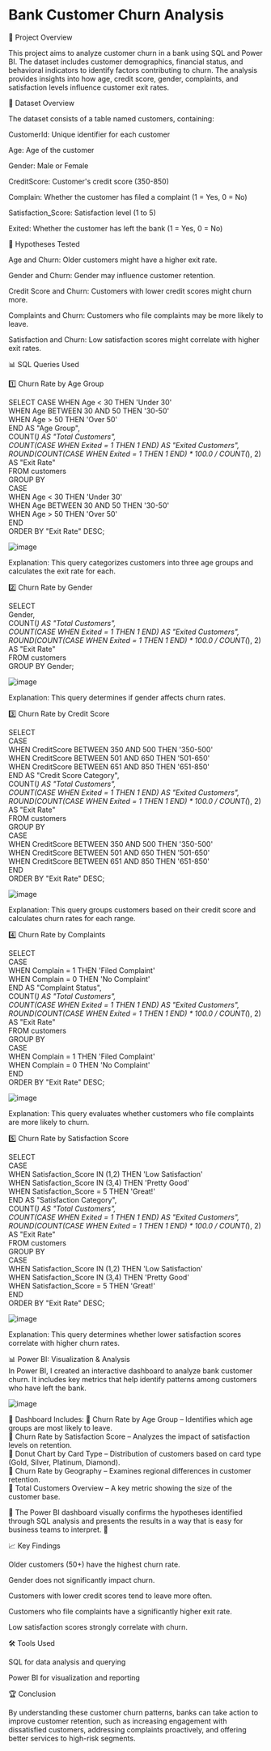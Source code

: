 # Bank Customer Churn Analysis

📌 Project Overview

This project aims to analyze customer churn in a bank using SQL and Power BI. The dataset includes customer demographics, financial status, and behavioral indicators to identify factors contributing to churn. The analysis provides insights into how age, credit score, gender, complaints, and satisfaction levels influence customer exit rates.

📂 Dataset Overview

The dataset consists of a table named customers, containing:

CustomerId: Unique identifier for each customer

Age: Age of the customer

Gender: Male or Female

CreditScore: Customer's credit score (350-850)

Complain: Whether the customer has filed a complaint (1 = Yes, 0 = No)

Satisfaction_Score: Satisfaction level (1 to 5)

Exited: Whether the customer has left the bank (1 = Yes, 0 = No)

🎯 Hypotheses Tested

Age and Churn: Older customers might have a higher exit rate.

Gender and Churn: Gender may influence customer retention.

Credit Score and Churn: Customers with lower credit scores might churn more.

Complaints and Churn: Customers who file complaints may be more likely to leave.

Satisfaction and Churn: Low satisfaction scores might correlate with higher exit rates.

📊 SQL Queries Used

1️⃣ Churn Rate by Age Group

SELECT
    CASE
        WHEN Age < 30 THEN 'Under 30' <br>
        WHEN Age BETWEEN 30 AND 50 THEN '30-50'<br>
        WHEN Age > 50 THEN 'Over 50'<br>
    END AS "Age Group",<br>
    COUNT(*) AS "Total Customers",<br>
    COUNT(CASE WHEN Exited = 1 THEN 1 END) AS "Exited Customers",<br>
    ROUND(COUNT(CASE WHEN Exited = 1 THEN 1 END) * 100.0 / COUNT(*), 2) AS "Exit Rate"<br>
FROM customers<br>
GROUP BY<br>
    CASE<br>
        WHEN Age < 30 THEN 'Under 30'<br>
        WHEN Age BETWEEN 30 AND 50 THEN '30-50'<br>
        WHEN Age > 50 THEN 'Over 50'<br>
    END<br>
ORDER BY "Exit Rate" DESC;

![image](https://github.com/user-attachments/assets/457ebbcd-366a-4e2e-9407-8667ea91e15b)


Explanation: This query categorizes customers into three age groups and calculates the exit rate for each.

2️⃣ Churn Rate by Gender

SELECT <br>
    Gender, <br>
    COUNT(*) AS "Total Customers", <br>
    COUNT(CASE WHEN Exited = 1 THEN 1 END) AS "Exited Customers", <br>
    ROUND(COUNT(CASE WHEN Exited = 1 THEN 1 END) * 100.0 / COUNT(*), 2) AS "Exit Rate" <br>
FROM customers <br>
GROUP BY Gender; <br>

![image](https://github.com/user-attachments/assets/d31e1556-ce63-4a04-a849-9eb7c39f4332)

Explanation: This query determines if gender affects churn rates.

3️⃣ Churn Rate by Credit Score

SELECT <br>
    CASE <br>
        WHEN CreditScore BETWEEN 350 AND 500 THEN '350-500' <br>
        WHEN CreditScore BETWEEN 501 AND 650 THEN '501-650' <br>
        WHEN CreditScore BETWEEN 651 AND 850 THEN '651-850' <br>
    END AS "Credit Score Category", <br>
    COUNT(*) AS "Total Customers", <br>
    COUNT(CASE WHEN Exited = 1 THEN 1 END) AS "Exited Customers", <br>
    ROUND(COUNT(CASE WHEN Exited = 1 THEN 1 END) * 100.0 / COUNT(*), 2) AS "Exit Rate" <br>
FROM customers <br>
GROUP BY <br>
    CASE <br>
        WHEN CreditScore BETWEEN 350 AND 500 THEN '350-500' <br>
        WHEN CreditScore BETWEEN 501 AND 650 THEN '501-650' <br>
        WHEN CreditScore BETWEEN 651 AND 850 THEN '651-850' <br>
    END <br>
ORDER BY "Exit Rate" DESC; <br>

![image](https://github.com/user-attachments/assets/4fb7bfd3-84ee-4535-b2e4-6fada0eeb4fd)


Explanation: This query groups customers based on their credit score and calculates churn rates for each range.

4️⃣ Churn Rate by Complaints

SELECT <br>
    CASE <br>
        WHEN Complain = 1 THEN 'Filed Complaint' <br>
        WHEN Complain = 0 THEN 'No Complaint' <br>
    END AS "Complaint Status", <br>
    COUNT(*) AS "Total Customers", <br>
    COUNT(CASE WHEN Exited = 1 THEN 1 END) AS "Exited Customers", <br>
    ROUND(COUNT(CASE WHEN Exited = 1 THEN 1 END) * 100.0 / COUNT(*), 2) AS "Exit Rate" <br>
FROM customers <br>
GROUP BY <br>
    CASE <br>
        WHEN Complain = 1 THEN 'Filed Complaint' <br>
        WHEN Complain = 0 THEN 'No Complaint' <br>
    END <br>
ORDER BY "Exit Rate" DESC; <br>

![image](https://github.com/user-attachments/assets/22de12de-7c46-4ab8-876e-12722865c130)


Explanation: This query evaluates whether customers who file complaints are more likely to churn.

5️⃣ Churn Rate by Satisfaction Score

SELECT <br>
    CASE <br>
        WHEN Satisfaction_Score IN (1,2) THEN 'Low Satisfaction' <br>
        WHEN Satisfaction_Score IN (3,4) THEN 'Pretty Good' <br>
        WHEN Satisfaction_Score = 5 THEN 'Great!' <br>
    END AS "Satisfaction Category", <br>
    COUNT(*) AS "Total Customers", <br>
    COUNT(CASE WHEN Exited = 1 THEN 1 END) AS "Exited Customers", <br>
    ROUND(COUNT(CASE WHEN Exited = 1 THEN 1 END) * 100.0 / COUNT(*), 2) AS "Exit Rate" <br>
FROM customers <br>
GROUP BY <br>
    CASE <br>
        WHEN Satisfaction_Score IN (1,2) THEN 'Low Satisfaction' <br>
        WHEN Satisfaction_Score IN (3,4) THEN 'Pretty Good' <br>
        WHEN Satisfaction_Score = 5 THEN 'Great!' <br>
    END <br>
ORDER BY "Exit Rate" DESC; <br>

![image](https://github.com/user-attachments/assets/4fec8e66-85bf-4985-9c82-c5742bd9e6eb)


Explanation: This query determines whether lower satisfaction scores correlate with higher churn rates.

📊 Power BI: Visualization & Analysis <br>
In Power BI, I created an interactive dashboard to analyze bank customer churn. It includes key metrics that help identify patterns among customers who have left the bank.

![image](https://github.com/user-attachments/assets/6158e646-5515-4d61-a6d5-8f481de0e475)


🔹 Dashboard Includes:
📌 Churn Rate by Age Group – Identifies which age groups are most likely to leave. <br>
📌 Churn Rate by Satisfaction Score – Analyzes the impact of satisfaction levels on retention. <br>
📌 Donut Chart by Card Type – Distribution of customers based on card type (Gold, Silver, Platinum, Diamond). <br>
📌 Churn Rate by Geography – Examines regional differences in customer retention. <br>
📌 Total Customers Overview – A key metric showing the size of the customer base. <br>

🔹 The Power BI dashboard visually confirms the hypotheses identified through SQL analysis and presents the results in a way that is easy for business teams to interpret. 🚀

📈 Key Findings

Older customers (50+) have the highest churn rate.

Gender does not significantly impact churn.

Customers with lower credit scores tend to leave more often.

Customers who file complaints have a significantly higher exit rate.

Low satisfaction scores strongly correlate with churn.

🛠️ Tools Used

SQL for data analysis and querying

Power BI for visualization and reporting

🏆 Conclusion

By understanding these customer churn patterns, banks can take action to improve customer retention, such as increasing engagement with dissatisfied customers, addressing complaints proactively, and offering better services to high-risk segments.


